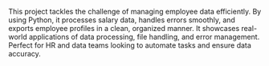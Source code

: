 This project tackles the challenge of managing employee data efficiently. By using Python, it processes salary data, handles errors smoothly, and exports employee profiles in a clean, organized manner. It showcases real-world applications of data processing, file handling, and error management. Perfect for HR and data teams looking to automate tasks and ensure data accuracy.
